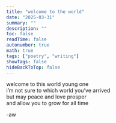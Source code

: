 ```yaml
---
title: "welcome to the world"
date: "2025-03-31"
summary: ""
description: ""
toc: false
readTime: false
autonumber: true
math: true
tags: ["poetry", "writing"]
showTags: false
hideBackToTop: false
---
```


welcome to this world young one  
i’m not sure to which world you’ve arrived  
but may peace and love prosper  
and allow you to grow for all time   
 

-aw